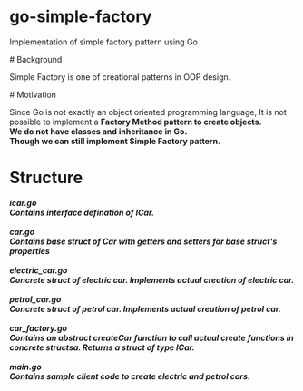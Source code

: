 # go-simple-factory
Implementation of simple factory pattern using Go

# Background

Simple Factory is one of creational patterns in OOP design. 

# Motivation

Since Go is not exactly an object oriented programming language, It is not possible to implement a <b>Factory Method<b> pattern to create objects. <br>
We do not have classes and inheritance in Go. <br>
Though we can still implement <b>Simple Factory<b> pattern.

# Structure

<i>icar.go<i><br>
Contains interface defination of ICar. <br><br>
<i>car.go<i><br>
Contains base struct of Car with getters and setters for base struct's properties <br><br>
<i>electric_car.go<i> <br>
Concrete struct of electric car. Implements actual creation of electric car. <br><br>
<i>petrol_car.go<i><br>
Concrete struct of petrol car. Implements actual creation of petrol car. <br><br>
<i>car_factory.go<i><br>
Contains an abstract createCar function to call actual create functions in concrete structsa. Returns a struct of type ICar.<br><br>
<i>main.go<i><br>
Contains sample client code to create electric and petrol cars.
